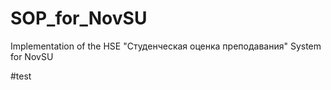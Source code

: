 # SOP_for_NovSU
Implementation of the HSE "Студенческая оценка преподавания" System for NovSU

#test